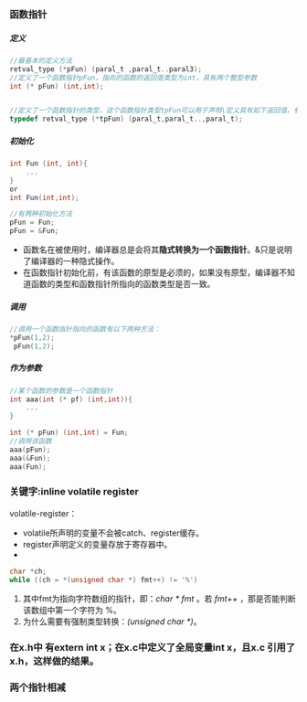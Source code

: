 ### 函数指针

##### 定义

```c 
//最基本的定义方法
retval_type (*pFun) (paral_t ,paral_t..paral3);
//定义了一个函数指针pFun，指向的函数的返回值类型为int，具有两个整型参数
int (* pFun) (int,int);


//定义了一个函数指针的类型，这个函数指针类型tpFun可以用于声明\定义具有如下返回值，参数的函数指针。
typedef retval_type (*tpFun) (paral_t,paral_t..,paral_t);
```

##### 初始化

```c
int Fun (int, int){
    ...
}
or
int Fun(int,int);

//有两种初始化方法
pFun = Fun;
pFun = &Fun;
```

- 函数名在被使用时，编译器总是会将其**隐式转换为一个函数指针**。&只是说明了编译器的一种隐式操作。
- 在函数指针初始化前，有该函数的原型是必须的，如果没有原型，编译器不知道函数的类型和函数指针所指向的函数类型是否一致。

##### 调用

```c
//调用一个函数指针指向的函数有以下两种方法：
*pFun(1,2);
 pFun(1,2);
```

##### 作为参数

```c
//某个函数的参数是一个函数指针
int aaa(int (* pf) (int,int)){
    ...
}

int (* pFun) (int,int) = Fun;
//调用该函数
aaa(pFun);
aaa(&Fun);
aaa(Fun);
```



### 关键字:inline volatile register

volatile-register：

- volatile所声明的变量不会被catch、register缓存。
- register声明定义的变量存放于寄存器中。
- 

```c
char *ch;
while ((ch = *(unsigned char *) fmt++) != '%') 
```

1. 其中fmt为指向字符数组的指针，即：*char \* fmt* 。若 *fmt++* ，那是否能判断该数组中第一个字符为 %。
2. 为什么需要有强制类型转换：*(unsigned char \*)*。

### 在x.h中 有extern int x；在x.c中定义了全局变量int x，且x.c 引用了x.h，这样做的结果。

### 两个指针相减